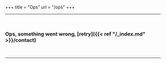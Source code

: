 +++
title = "Ops"
url = "/ops"
+++

* * *

&nbsp;

### Ops, something went wrong, [retry]({{< ref "/_index.md" >}}/contact)

&nbsp;

* * *
